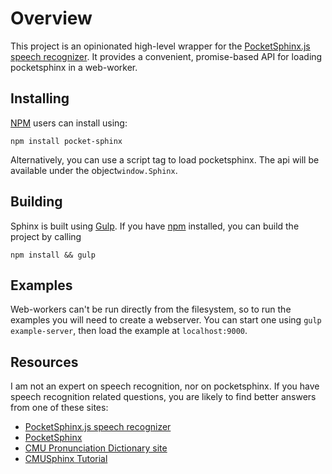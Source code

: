 # Overview

This project is an opinionated high-level wrapper for the [PocketSphinx.js speech recognizer](https://github.com/syl22-00/pocketsphinx.js).
It provides a convenient, promise-based API for loading pocketsphinx in a web-worker.


## Installing

[NPM](https://npmjs.org) users can install using:

```
npm install pocket-sphinx
```


Alternatively, you can use a script tag to load pocketsphinx. The api will be available under the object```window.Sphinx```.


## Building

Sphinx is built using [Gulp](https://github.com/gulpjs/gulp). If you have [npm](https://npmjs.org) installed, you can build the project by calling

```
npm install && gulp 
```


## Examples

Web-workers can't be run directly from the filesystem, so to run the examples you will need to create a webserver.
You can start one using ```gulp example-server```, then load the example at ```localhost:9000```.


## Resources

I am not an expert on speech recognition, nor on pocketsphinx.
If you have speech recognition related questions, you are likely to find better answers from one of these sites:

* [PocketSphinx.js speech recognizer](https://github.com/syl22-00/pocketsphinx.js)
* [PocketSphinx](http://cmusphinx.sourceforge.net/)
* [CMU Pronunciation Dictionary site](http://www.speech.cs.cmu.edu/cgi-bin/cmudict)
* [CMUSphinx Tutorial](http://cmusphinx.sourceforge.net/wiki/tutorial)

